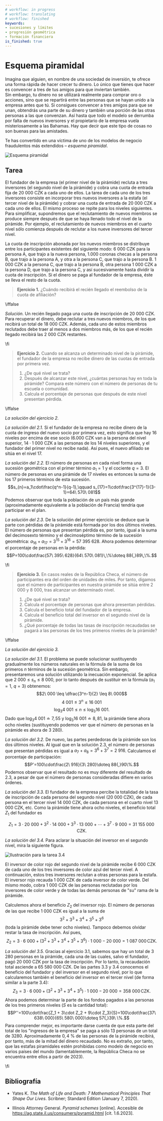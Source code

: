 ```yaml
---
# workflow: in progress
# workflow: translating
# workflow: finished
keywords:
- sucesiones y límites
- progresión geométrica
- formación financiera
is_finished: true
---
```


# Esquema piramidal
Imagina que alguien, en nombre de una sociedad de inversión, te ofrece una forma rápida de hacer crecer tu dinero.
Lo único que tienes que hacer es convencer a tres de tus amigos para que inviertan también.  
Sin embargo, tu dinero no se utilizará realmente para comprar oro o acciones, sino que se repartirá entre las personas que se hayan unido a la empresa antes que tú. 
Si consigues convencer a tres amigos para que se unan, obtendrás una parte de su dinero y también una porción de las otras personas a las que convenzan. 
Así hasta que todo el modelo se derrumba por falta de nuevos inversores y el propietario de la empresa vuela misteriosamente a las Bahamas. 
Hay que decir que este tipo de cosas no son buenas para las amistades.

Te has convertido en una víctima de uno de los modelos de negocio fraudulentos más extendidos – *esquema piramidal*.

![Esquema piramidal](pyramida.png)

## Tarea

El fundador de la empresa (el primer nivel de la pirámide) recluta a tres inversores
(el segundo nivel de la pirámide) y cobra una cuota de entrada fija de 20 000 CZK a cada uno de ellos.
La tarea de cada uno de los tres inversores consiste en incorporar tres nuevos inversores a la estafa
(el tercer nivel de la pirámide) y cobrar una cuota de entrada de 20 000 CZK a cada uno de ellos. 
El mismo proceso se repite para los niveles siguientes. Para simplificar, supondremos que el reclutamiento
de nuevos miembros se produce siempre después de que se haya llenado todo el nivel de la pirámide. Por ejemplo, el reclutamiento de nuevos miembros
en el cuarto nivel sólo comienza después de reclutar a los nueve inversores del tercer nivel.

La cuota de inscripción abonada por los nuevos miembros se distribuye entre los participantes existentes del siguiente modo: 
6 000 CZK para la persona A, que trajo a la nueva persona, 
1.000 coronas checas a la persona B, que trajo a la persona A, y otra a la persona C, que trajo a la persona B.
1 000 CZK a la persona C, que trajo a la persona B, otra persona
1 000 CZK a la persona D, que trajo a la persona C, y así sucesivamente hasta dividir la cuota de inscripción. 
Si el dinero se paga al fundador de la empresa, éste se lleva el resto de la cuota.

>**Ejercicio 1.** ¿Cuándo recibirá el recién llegado el reembolso de la cuota de afiliación?

\iffalse

*Solución.* Un recién llegado paga una cuota de inscripción de 20 000 CZK. Para recuperar el dinero, debe reclutar a tres nuevos miembros, de los que recibirá un total de 18 000 CZK. Además, cada uno de estos miembros reclutados debe traer al menos a dos miembros más, de los que el recién llegado recibirá las 2 000 CZK restantes.

\fi

>**Ejercicio 2.**
>Cuando se alcanza un determinado nivel de la pirámide, el fundador de 
>la empresa no recibe dinero de las cuotas de entrada por primera vez.
>
>1. ¿De qué nivel se trata?
>2. Después de alcanzar este nivel, ¿cuántas personas hay en toda la pirámide? Compara este número con el número de personas de tu escuela o comunidad.   
>3. Calcula el porcentaje de personas que después de este nivel presentan pérdida.

\iffalse

*La solución del ejercicio 2.*

*La solución del 2.1.*  Si el fundador de la empresa no recibe dinero de la cuota de ingreso del nuevo socio por primera vez, esto significa que hay 16 niveles por encima de ese socio (6.000 CZK van a la persona del nivel superior, $14\cdot 1\ 000$ CZK a las personas de los 14 niveles superiores, y el fundador del primer nivel no recibe nada). Así pues, el nuevo afiliado se sitúa en el nivel 17.

*La solución del 2.2.* El número de personas en cada nivel forma una sucesión geométrica con el primer término $a_1=1$ y el cociente $q=3$. 
El número de personas en una pirámide de 17 niveles es entonces la suma de los 17 primeros términos de esta sucesión. $$s_{n}=a_1\cdot\frac{q^n-1}{q-1},\qquad s_{17}=1\cdot\frac{3^{17}-1}{3-1}=64\ 570\ 081$$ 
Podemos observar que toda la población de un país más grande (aproximadamente equivalente a la población de Francia) tendría que participar en el plan.

*La solución del 2.3.* De la solución del primer ejercicio se deduce que la parte con pérdidas de la pirámide está formada por los dos últimos niveles. El número de personas que presentan pérdida es, por tanto, igual a la suma del decimosexto término
y el decimoséptimo término de la sucesión geométrica: $a_{16}+a_{17}=3^{15}+3^{16}=57\ 395\ 628$. Ahora podemos determinar el porcentaje de personas en la pérdida:
$$P=100\cdot\frac{57\ 395\ 628}{64\ 570\ 081}\,\%\doteq 88{,}89\,\%.$$

\fi

>**Ejercicio 3.**
>En casos reales de la República Checa, el número de participantes era del orden de unidades de miles.
>Por tanto, digamos que el número de participantes en nuestra
pirámide se sitúa entre 2 000 y 8 000, tras alcanzar un determinado nivel.
>
>1. ¿De qué nivel se trata?
>2. Calcula el porcentaje de personas que ahora presentan pérdidas.
>3. Calcula el beneficio total del fundador de la empresa.
>4. Calcula el beneficio total del inversor en el segundo nivel de la pirámide.
>5. ¿Qué porcentaje de todas las tasas de inscripción recaudadas se
>   pagará a las personas de los tres primeros niveles de la pirámide?

\iffalse

*La solución del ejercicio 3.*

*La solución del 3.1.* El problema se puede solucionar sustituyendo gradualmente los números naturales en la fórmula de la suma de los primeros
$n$ términos de la sucesión geométrica. Sin embargo, presentaremos una solución utilizando la inecuación exponencial.
Se aplica que $2\ 000 \leq s_n \leq  8\ 000$, por lo tanto después de sustituir en la fórmula ($a_1=1$, $q=3$) 
obtenemos: $$2\ 000  \leq  \dfrac{3^n-1}{2}  \leq  8\ 000$$ $$4\ 001  \leq   3^n  \leq   16\ 001$$ $$\log_3 4\ 001  \leq   n  \leq   \log_3 16\ 001.$$ Dado que $\log_3 4\ 001 \doteq 7{,}55$ y $\log_3 16\ 001 \doteq 8{,}81$,
la pirámide tiene ahora ocho niveles (sustituyendo podemos ver que el número de personas en la pirámide
es ahora de 3 280).

*La solución del 3.2.* De nuevo, las partes perdedoras de la pirámide son los dos últimos niveles. Al igual que en la solución 2.3, el número de personas que presentan pérdidas es igual a $a_7+a_8=3^6+3^7=2\ 916$. Calculamos el porcentaje de participación: $$P'=100\cdot\frac{2\ 916}{3\ 280}\doteq 88{,}90\%.$$
Podemos observar que el resultado no es muy diferente del resultado de 2.3, a pesar de que el número de personas consideradas difiere en varios órdenes.

*La solución del 3.3.* El fundador de la empresa percibe la totalidad de la tasa de inscripción de cada persona del segundo nivel
(20 000 CZK), de cada persona en el tercer nivel 14 000 CZK, de cada persona
en el cuarto nivel 13 000 CZK, etc. Como la pirámide tiene ahora ocho niveles, el beneficio total  $Z_1$ del fundador es 

$$Z_1=3\cdot 20\ 000 + 3^2\cdot 14\ 000 + 3^3\cdot 13\ 000 + \cdots + 3^7\cdot 9\ 000 = 31\ 155\ 000\,\text{CZK}.$$

*La solución del 3.4.* Para aclarar la situación del inversor en el segundo nivel, mira la siguiente figura.

![Ilustración para la tarea 3.4](pyramida2.png)
 
El inversor de color rojo del segundo nivel de la pirámide recibe 6 000 CZK de cada uno de los tres inversores de color azul del tercer nivel. A continuación, estos tres inversores reclutan a otras personas para la estafa. El inversor rojo recauda 1 000 CZK de cada inversor de color verde. Del mismo modo, cobra 1 000 CZK de las personas reclutadas por los inversores de color verde y de todas las demás personas de "su" rama de la pirámide.
  
Calculemos ahora el beneficio $Z_2$ del inversor rojo. El número de personas de las que recibe 1 000 CZK es igual a la suma de $$3^2 + 3^3 + 3^4 + 3^5 + 3^6$$ (toda la pirámide debe tener ocho niveles). Tampoco debemos olvidar restar la tasa de inscripción. Así pues, $$Z_2=3\cdot 6\ 000 + (3^2+3^3 + 3^4 + 3^5 + 3^6 )\cdot 1\ 000 - 20\ 000 = 1\ 087\ 000\,\text{CZK}.$$ 

*La solución del 3.5.* Gracias al ejercicio 3.1, sabemos que hay un total de 3 280 personas en la pirámide, cada una de las cuales, salvo el fundador, pagó 20 000 CZK por la tasa de inscripción. Por lo tanto, la recaudación total asciende a 65 580 000 CZK. De las partes 3.3 y 3.4 conocemos el beneficio del fundador y del inversor en el segundo nivel, por lo que calcularemos también el beneficio del inversor en el tercer nivel (de forma similar a la parte 3.4): $$Z_3=3\cdot 6\ 000 + (3^2+3^3 + 3^4 + 3^5 )\cdot 1\ 000 - 20\ 000 = 358\ 000\,\text{CZK}. $$ Ahora podemos determinar la parte de los fondos pagados a las personas de los tres primeros niveles ($S$ es la cantidad total): $$P''=100\cdot\frac{Z_1 + 3\cdot Z_2 + 9\cdot Z_3}{S}=100\cdot\frac{37\ 638\ 000}{65\ 580\ 000}\doteq 57{,}39\ \%.$$ Para comprender mejor, es importante darse cuenta de que esta parte del total de los "ingresos de la empresa" se paga a sólo 13 personas de un total de 3280. Aproximadamente $0{,}4\ \%$ de las personas de la pirámide recibirá, por tanto, más de la mitad del dinero recaudado. No es extraño, por tanto, que las estafas piramidales estén prohibidas como modelo de negocio en varios países del mundo (lamentablemente, la República Checa no se encuentra entre ellos a partir de 2023).

\fi

## Bibliografía

* Yates K. *The Math of Life and Death: 7 Mathematical Principles That Shape Our Lives*. Scribner; Standard Edition (January 7, 2020). 

* Illinois Attorney General. *Pyramid schemes* [online]. Accesible de
<https://ag.state.il.us/consumers/pyramid.html> [cit. 1.6.2023].

